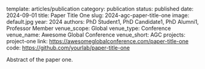 template: articles/publication
category: publication
status: published
date: 2024-09-01
title: Paper Title One
slug: 2024-agc-paper-title-one
image: default.jpg
year: 2024
authors: PhD Student1, PhD Candidate1, PhD Alumni1, Professor Member
venue_scope: Global
venue_type: Conference
venue_name: Awesome Global Conference
venue_short: AGC
projects: project-one
link: https://awesomeglobalconference.com/paper-title-one
code: https://github.com/yourlab/paper-title-one

Abstract of the paper one.
